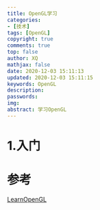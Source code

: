 ```yaml
---
title: OpenGL学习
categories: 
- [技术]
tags: [OpenGL]
copyright: true
comments: true
top: false
author: XQ
mathjax: false
date: 2020-12-03 15:11:13
updated: 2020-12-03 15:11:15
keywords: OpenGL
description: 
passwords:
img: 
abstract: 学习OpenGL
---
```


# 1.入门


# 参考
[LearnOpenGL](https://learnopengl-cn.github.io/)